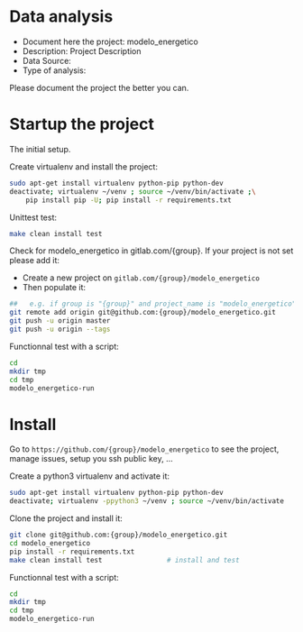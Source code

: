 # Data analysis
- Document here the project: modelo_energetico
- Description: Project Description
- Data Source:
- Type of analysis:

Please document the project the better you can.

# Startup the project

The initial setup.

Create virtualenv and install the project:
```bash
sudo apt-get install virtualenv python-pip python-dev
deactivate; virtualenv ~/venv ; source ~/venv/bin/activate ;\
    pip install pip -U; pip install -r requirements.txt
```

Unittest test:
```bash
make clean install test
```

Check for modelo_energetico in gitlab.com/{group}.
If your project is not set please add it:

- Create a new project on `gitlab.com/{group}/modelo_energetico`
- Then populate it:

```bash
##   e.g. if group is "{group}" and project_name is "modelo_energetico"
git remote add origin git@github.com:{group}/modelo_energetico.git
git push -u origin master
git push -u origin --tags
```

Functionnal test with a script:

```bash
cd
mkdir tmp
cd tmp
modelo_energetico-run
```

# Install

Go to `https://github.com/{group}/modelo_energetico` to see the project, manage issues,
setup you ssh public key, ...

Create a python3 virtualenv and activate it:

```bash
sudo apt-get install virtualenv python-pip python-dev
deactivate; virtualenv -ppython3 ~/venv ; source ~/venv/bin/activate
```

Clone the project and install it:

```bash
git clone git@github.com:{group}/modelo_energetico.git
cd modelo_energetico
pip install -r requirements.txt
make clean install test                # install and test
```
Functionnal test with a script:

```bash
cd
mkdir tmp
cd tmp
modelo_energetico-run
```
